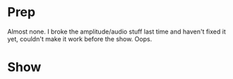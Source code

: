 # Prep

Almost none. I broke the amplitude/audio stuff last time and haven't fixed it 
yet, couldn't make it work before the show. Oops.

# Show

